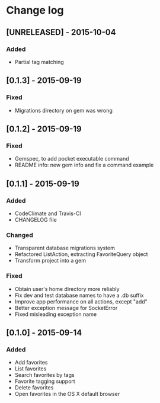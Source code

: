 # Change log

## [UNRELEASED] - 2015-10-04
### Added
- Partial tag matching

## [0.1.3] - 2015-09-19
### Fixed
- Migrations directory on gem was wrong

## [0.1.2] - 2015-09-19
### Fixed
- Gemspec, to add pocket executable command
- README info: new gem info and fix a command example

## [0.1.1] - 2015-09-19
### Added
- CodeClimate and Travis-CI
- CHANGELOG file

### Changed
- Transparent database migrations system
- Refactored ListAction, extracting FavoriteQuery object
- Transform project into a gem

### Fixed
- Obtain user's home directory more reliably
- Fix dev and test database names to have a .db suffix
- Improve app performance on all actions, except "add"
- Better exception message for SocketError
- Fixed misleading exception name

## [0.1.0] - 2015-09-14
### Added
- Add favorites
- List favorites
- Search favorites by tags
- Favorite tagging support
- Delete favorites
- Open favorites in the OS X default browser
